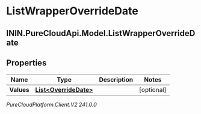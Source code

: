 # ListWrapperOverrideDate

## ININ.PureCloudApi.Model.ListWrapperOverrideDate

## Properties

|Name | Type | Description | Notes|
|------------ | ------------- | ------------- | -------------|
| **Values** | [**List&lt;OverrideDate&gt;**](OverrideDate) |  | [optional] |



_PureCloudPlatform.Client.V2 241.0.0_
